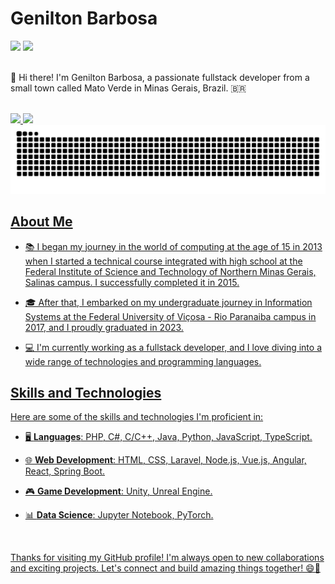# Genilton Barbosa
<div>
<a href = "mailto:geniltonbarbosadasilva@gmail.com"><img loading="lazy" src="https://img.shields.io/badge/Gmail-D14836?style=for-the-badge&logo=gmail&logoColor=white" target="_blank"></a>
<a href="https://www.linkedin.com/in/geniltonbarbosadasilva" target="_blank"><img loading="lazy" src="https://img.shields.io/badge/-LinkedIn-%230077B5?style=for-the-badge&logo=linkedin&logoColor=white" target="_blank"></a>   
</div>

<br/>

👋 Hi there! I'm Genilton Barbosa, a passionate fullstack developer from a small town called Mato Verde in Minas Gerais, Brazil. 🇧🇷

<br/>

<div>
<a href="https://github.com/geniltonbarbosadasilva">
<img loading="lazy" height="180em" src="https://github-readme-stats.vercel.app/api/top-langs/?username=geniltonbarbosadasilva&layout=compact&langs_count=7&theme=dracula"/>
<img loading="lazy" height="180em" src="https://github-readme-stats.vercel.app/api?username=geniltonbarbosadasilva&show_icons=true&theme=dracula&include_all_commits=true&count_private=true"/>
</div>

<picture>
  <source media="(prefers-color-scheme: dark)" srcset="github-snake-dark.svg" />
  <source media="(prefers-color-scheme: light)" srcset="github-snake.svg" />
  <img alt="github-snake" src="https://raw.githubusercontent.com/geniltonbarbosadasilva/geniltonbarbosadasilva/output/github-contribution-grid-snake.svg" />
</picture>

<br/>

## About Me

- 📚 I began my journey in the world of computing at the age of 15 in 2013 when I started a technical course integrated with high school at the Federal Institute of Science and Technology of Northern Minas Gerais, Salinas campus. I successfully completed it in 2015.

- 🎓 After that, I embarked on my undergraduate journey in Information Systems at the Federal University of Viçosa - Rio Paranaiba campus in 2017, and I proudly graduated in 2023.

- 💻 I'm currently working as a fullstack developer, and I love diving into a wide range of technologies and programming languages.

## Skills and Technologies

Here are some of the skills and technologies I'm proficient in:

- 🖥️ **Languages**: PHP, C#, C/C++, Java, Python, JavaScript, TypeScript.

- 🌐 **Web Development**: HTML, CSS, Laravel, Node.js, Vue.js, Angular, React, Spring Boot.

- 🎮 **Game Development**: Unity, Unreal Engine.

- 📊 **Data Science**: Jupyter Notebook, PyTorch.

<br/>

Thanks for visiting my GitHub profile! I'm always open to new collaborations and exciting projects. Let's connect and build amazing things together! 😄🚀
